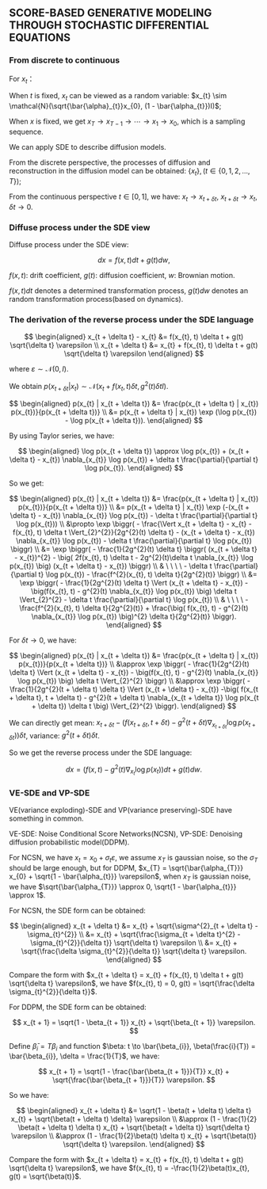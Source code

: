 <head>
    <script src="https://cdn.mathjax.org/mathjax/latest/MathJax.js?config=TeX-AMS-MML_HTMLorMML" type="text/javascript"></script>
    <script type="text/x-mathjax-config">
        MathJax.Hub.Config({
            tex2jax: {
            skipTags: ['script', 'noscript', 'style', 'textarea', 'pre'],
            inlineMath: [['$','$']]
            }
        });
    </script>
</head>

## SCORE-BASED GENERATIVE MODELING THROUGH STOCHASTIC DIFFERENTIAL EQUATIONS

### From discrete to continuous

For $x_{t}$：

When $t$ is fixed, $x_{t}$ can be viewed as a random variable: $x_{t} \sim \mathcal{N}(\sqrt{\bar{\alpha}_{t}}x_{0}, (1 - \bar{\alpha_{t}})I)$;

When $x$ is fixed, we get $x_{T} \to x_{T- 1} \to \cdots \to x_{1} \to x_{0}$, which is a sampling sequence.

We can apply SDE to describe diffusion models.

From the discrete perspective, the processes of diffusion and reconstruction in the diffusion model can be obtained: $\{ x_{t} \}, (t \in \{0, 1, 2, \dots, T\})$;

From the continuous perspective $t \in [0, 1]$, we have: $x_{t} \to x_{t + \delta t}$, $x_{t + \delta t} \to x_{t}$, $\delta t \to 0$.

### Diffuse process under the SDE view

Diffuse process under the SDE view:

$$
dx = f(x, t) dt + g(t) dw,
$$

$f(x, t)$: drift coefficient, $g(t)$: diffusion coefficient, $w$: Brownian motion.

$f(x, t) dt$ denotes a determined transformation process, $g(t) dw$ denotes an random transformation process(based on dynamics).

### The derivation of the reverse process under the SDE language

$$
\begin{aligned}
x_{t + \delta t} - x_{t} &= f(x_{t}, t) \delta t + g(t) \sqrt{\delta t} \varepsilon \\
x_{t + \delta t} &= x_{t} + f(x_{t}, t) \delta t + g(t) \sqrt{\delta t} \varepsilon
\end{aligned}
$$

where $\varepsilon \sim \mathcal{N}(0, I)$.

We obtain $p(x_{t + \delta t} | x_{t}) \sim \mathcal{N}( x_{t} + f(x_{t}, t) \delta t, g^{2}(t) \delta t I)$.

$$
\begin{aligned}
p(x_{t} | x_{t + \delta t}) &= \frac{p(x_{t + \delta t} | x_{t}) p(x_{t})}{p(x_{t + \delta t})} \\
&= p(x_{t + \delta t} | x_{t}) \exp (\log p(x_{t}) - \log p(x_{t + \delta t})).
\end{aligned}
$$

By using Taylor series, we have:

$$
\begin{aligned}
\log p(x_{t + \delta t}) \approx \log p(x_{t}) + (x_{t + \delta t} - x_{t}) \nabla_{x_{t}} \log p(x_{t}) + \delta t \frac{\partial}{\partial t} \log p(x_{t}).
\end{aligned}
$$

So we get:

$$
\begin{aligned}
p(x_{t} | x_{t + \delta t}) &= \frac{p(x_{t + \delta t} | x_{t}) p(x_{t})}{p(x_{t + \delta t})} \\
&= p(x_{t + \delta t} | x_{t}) \exp (-(x_{t + \delta t} - x_{t}) \nabla_{x_{t}} \log p(x_{t}) - \delta t \frac{\partial}{\partial t} \log p(x_{t})) \\
&\propto \exp \biggr( - \frac{\Vert x_{t + \delta t} - x_{t} - f(x_{t}, t) \delta t \Vert_{2}^{2}}{2g^{2}(t) \delta t} - (x_{t + \delta t} - x_{t}) \nabla_{x_{t}} \log p(x_{t}) - \delta t \frac{\partial}{\partial t} \log p(x_{t}) \biggr) \\
&=  \exp \biggr( - \frac{1}{2g^{2}(t) \delta t} \biggr( (x_{t + \delta t} - x_{t})^{2} - \big( 2f(x_{t}, t) \delta t - 2g^{2}(t)\delta t \nabla_{x_{t}} \log p(x_{t}) \big) (x_{t + \delta t} - x_{t}) \biggr) \\
& \ \ \ \ - \delta t \frac{\partial}{\partial t} \log p(x_{t}) - \frac{f^{2}(x_{t}, t) \delta t}{2g^{2}(t)} \biggr) \\
&= \exp \biggr( - \frac{1}{2g^{2}(t) \delta t} \Vert (x_{t + \delta t} - x_{t}) - \big(f(x_{t}, t) - g^{2}(t) \nabla_{x_{t}} \log p(x_{t}) \big) \delta t \Vert_{2}^{2} - \delta t \frac{\partial}{\partial t} \log p(x_{t}) \\
& \ \ \ \ - \frac{f^{2}(x_{t}, t) \delta t}{2g^{2}(t)} + \frac{\big( f(x_{t}, t) - g^{2}(t) \nabla_{x_{t}} \log p(x_{t}) \big)^{2} \delta t}{2g^{2}(t)} \biggr).
\end{aligned}
$$

For $\delta t \to 0$, we have:

$$
\begin{aligned}
p(x_{t} | x_{t + \delta t}) &= \frac{p(x_{t + \delta t} | x_{t}) p(x_{t})}{p(x_{t + \delta t})} \\
&\approx \exp \biggr( - \frac{1}{2g^{2}(t) \delta t} \Vert (x_{t + \delta t} - x_{t}) - \big(f(x_{t}, t) - g^{2}(t) \nabla_{x_{t}} \log p(x_{t}) \big) \delta t \Vert_{2}^{2} \biggr) \\
&\approx \exp \biggr( - \frac{1}{2g^{2}(t + \delta t) \delta t} \Vert (x_{t + \delta t} - x_{t}) -\big( f(x_{t + \delta t}, t + \delta t) - g^{2}(t + \delta t) \nabla_{x_{t + \delta t}} \log p(x_{t + \delta t}) \delta t \big) \Vert_{2}^{2} \biggr).
\end{aligned}
$$

We can directly get mean: $x_{t + \delta t} - \big( f(x_{t + \delta t}, t + \delta t) - g^{2}(t + \delta t) \nabla_{x_{t + \delta t}} \log p(x_{t + \delta t}) \big) \delta t$, variance: $g^{2}(t + \delta t) \delta t$.

So we get the reverse process under the SDE language:

$$
dx = \biggr( f(x, t) - g^{2}(t) \nabla_{x_{t}} \log p(x_{t}) \biggr) dt + g(t) dw.
$$

### VE-SDE and VP-SDE

VE(variance exploding)-SDE and VP(variance preserving)-SDE have something in common.

VE-SDE: Noise Conditional Score Networks(NCSN), VP-SDE: Denoising diffusion probabilistic model(DDPM).

For NCSN, we have $x_{t} = x_{0} + \sigma_{t} \varepsilon$, we assume $x_{T}$ is gaussian noise, so the $\sigma_{T}$ should be large enough, but for DDPM, $x_{T} = \sqrt{\bar{\alpha_{T}}} x_{0} + \sqrt{1 - \bar{\alpha_{t}}} \varepsilon$, when $x_{T}$ is gaussian noise, we have $\sqrt{\bar{\alpha_{T}}} \approx 0, \sqrt{1 - \bar{\alpha_{t}}} \approx 1$.

For NCSN, the SDE form can be obtained:

$$
\begin{aligned}
x_{t + \delta t} &= x_{t} + \sqrt{\sigma^{2}_{t + \delta t} - \sigma_{t}^{2}} \\
&= x_{t} + \sqrt{\frac{\sigma_{t + \delta t}^{2} - \sigma_{t}^{2}}{\delta t}} \sqrt{\delta t} \varepsilon \\
&= x_{t} + \sqrt{\frac{\delta \sigma_{t}^{2}}{\delta t}} \sqrt{\delta t} \varepsilon.
\end{aligned}
$$

Compare the form with $x_{t + \delta t} = x_{t} + f(x_{t}, t) \delta t + g(t) \sqrt{\delta t} \varepsilon$, we have $f(x_{t}, t) = 0, g(t) = \sqrt{\frac{\delta \sigma_{t}^{2}}{\delta t}}$.

For DDPM, the SDE form can be obtained:

$$
x_{t + 1} = \sqrt{1 - \beta_{t + 1}} x_{t} + \sqrt{\beta_{t + 1}} \varepsilon.
$$

Define $\bar{\beta}_{i} = T\beta_{i}$ and function $\beta: t \to \bar{\beta_{i}}, \beta(\frac{i}{T}) = \bar{\beta_{i}}, \delta = \frac{1}{T}$, we have:

$$
x_{t + 1} = \sqrt{1 - \frac{\bar{\beta_{t + 1}}}{T}} x_{t} + \sqrt{\frac{\bar{\beta_{t + 1}}}{T}} \varepsilon.
$$

So we have:

$$
\begin{aligned}
x_{t + \delta t} &= \sqrt{1 - \beta(t + \delta t) \delta t} x_{t} + \sqrt{\beta(t + \delta t) \delta} \varepsilon \\
&\approx (1 - \frac{1}{2} \beta(t + \delta t) \delta t) x_{t} + \sqrt{\beta(t + \delta t)} \sqrt{\delta t} \varepsilon \\
&\approx (1 - \frac{1}{2}\beta(t) \delta t) x_{t} + \sqrt{\beta(t)} \sqrt{\delta t} \varepsilon.
\end{aligned}
$$

Compare the form with $x_{t + \delta t} = x_{t} + f(x_{t}, t) \delta t + g(t) \sqrt{\delta t} \varepsilon$, we have $f(x_{t}, t) = -\frac{1}{2}\beta(t)x_{t}, g(t) = \sqrt{\beta(t)}$.

